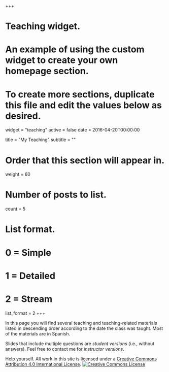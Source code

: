 +++
# Teaching widget.
# An example of using the custom widget to create your own homepage section.
# To create more sections, duplicate this file and edit the values below as desired.
widget = "teaching"
active = false
date = 2016-04-20T00:00:00

title = "My Teaching"
subtitle = ""

# Order that this section will appear in.
weight = 60

# Number of posts to list.
count = 5

# List format.
#   0 = Simple
#   1 = Detailed
#   2 = Stream
list_format = 2
+++

In this page you will find several teaching and teaching-related materials listed in descending order according to the date the class was taught. Most of the materials are in Spanish. 

Slides that include multiple questions are *student versions* (i.e., without answers). Feel free to contact me for *instructor versions*. 

Help yourself. All work in this site is licensed under a <a rel="license" href="http://creativecommons.org/licenses/by/4.0/">Creative Commons Attribution 4.0 International License</a>. <a rel="license" href="http://creativecommons.org/licenses/by/4.0/"><img alt="Creative Commons License" style="border-width:0" src="https://i.creativecommons.org/l/by/4.0/88x31.png" /></a>